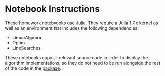 # Notebook Instructions

These homework noteboooks use Julia. They require a Julia 1.7.x kernel as well as an environment that includes the following dependencies:
- LinearAlgebra
- Optim
- LineSearches

These notebooks copy all relevant source code in order to display the algorithm implementations, so they do not need to be run alongside the rest of the code in the [package](https://github.com/camirmas/DesignAutomation).
